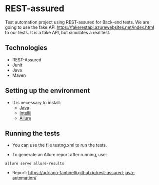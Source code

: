 # REST-assured
Test automation project using REST-assured for Back-end tests. We are going to use the fake API https://fakerestapi.azurewebsites.net/index.html to our tests. It is a fake API, but simulates a real test.

## Technologies

- REST-Assured
- Junit
- Java
- Maven

## Setting up the environment

- It is necessary to install:
  - [Java](https://www.java.com/en/download/manual.jsp)
  - [Intellij](https://www.jetbrains.com/pt-br/idea/download/#section=windows)
  - [Allure](https://docs.qameta.io/allure/)

## Running the tests

- You can use the file testng.xml to run the tests.

- To generate an Allure report after running, use:
```
allure serve allure-results
```
- Report: https://adriano-fantinelli.github.io/rest-assured-java-automation/
